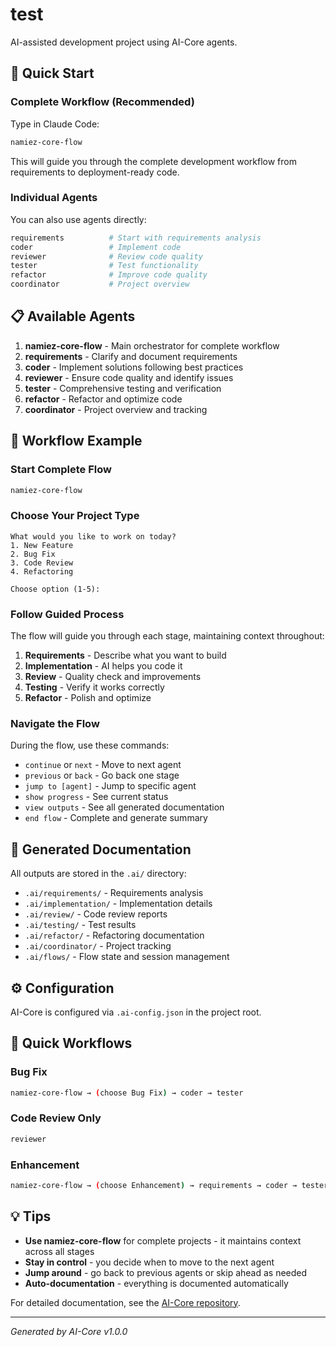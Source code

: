 # test

AI-assisted development project using AI-Core agents.

## 🚀 Quick Start

### Complete Workflow (Recommended)
Type in Claude Code:
```bash
namiez-core-flow
```

This will guide you through the complete development workflow from requirements to deployment-ready code.

### Individual Agents
You can also use agents directly:
```bash
requirements          # Start with requirements analysis
coder                 # Implement code
reviewer              # Review code quality
tester                # Test functionality
refactor              # Improve code quality
coordinator           # Project overview
```

## 📋 Available Agents

1. **namiez-core-flow** - Main orchestrator for complete workflow
2. **requirements** - Clarify and document requirements
3. **coder** - Implement solutions following best practices  
4. **reviewer** - Ensure code quality and identify issues
5. **tester** - Comprehensive testing and verification
6. **refactor** - Refactor and optimize code
7. **coordinator** - Project overview and tracking

## 🎯 Workflow Example

### Start Complete Flow
```bash
namiez-core-flow
```

### Choose Your Project Type
```
What would you like to work on today?
1. New Feature
2. Bug Fix
3. Code Review
4. Refactoring

Choose option (1-5):
```

### Follow Guided Process
The flow will guide you through each stage, maintaining context throughout:
1. **Requirements** - Describe what you want to build
2. **Implementation** - AI helps you code it
3. **Review** - Quality check and improvements
4. **Testing** - Verify it works correctly
5. **Refactor** - Polish and optimize

### Navigate the Flow
During the flow, use these commands:
- `continue` or `next` - Move to next agent
- `previous` or `back` - Go back one stage
- `jump to [agent]` - Jump to specific agent
- `show progress` - See current status
- `view outputs` - See all generated documentation
- `end flow` - Complete and generate summary

## 📁 Generated Documentation

All outputs are stored in the `.ai/` directory:

- `.ai/requirements/` - Requirements analysis
- `.ai/implementation/` - Implementation details
- `.ai/review/` - Code review reports  
- `.ai/testing/` - Test results
- `.ai/refactor/` - Refactoring documentation
- `.ai/coordinator/` - Project tracking
- `.ai/flows/` - Flow state and session management

## ⚙️ Configuration

AI-Core is configured via `.ai-config.json` in the project root.

## 🔄 Quick Workflows

### Bug Fix
```bash
namiez-core-flow → (choose Bug Fix) → coder → tester
```

### Code Review Only
```bash
reviewer
```

### Enhancement
```bash
namiez-core-flow → (choose Enhancement) → requirements → coder → tester
```

## 💡 Tips

- **Use namiez-core-flow** for complete projects - it maintains context across all stages
- **Stay in control** - you decide when to move to the next agent
- **Jump around** - go back to previous agents or skip ahead as needed
- **Auto-documentation** - everything is documented automatically

For detailed documentation, see the [AI-Core repository](https://github.com/your-username/namiez-core).

---

*Generated by AI-Core v1.0.0*
